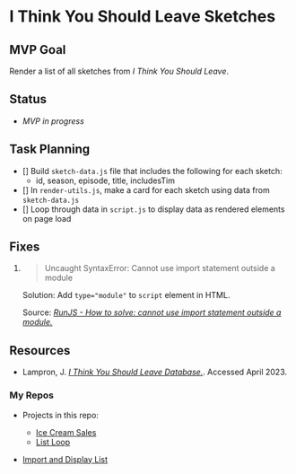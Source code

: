 # I Think You Should Leave Sketches

## MVP Goal

Render a list of all sketches from _I Think You Should Leave_.

## Status

- _MVP in progress_

## Task Planning

- [] Build `sketch-data.js` file that includes the following for each sketch:
  - id, season, episode, title, includesTim
- [] In `render-utils.js`, make a card for each sketch using data from `sketch-data.js`
- [] Loop through data in `script.js` to display data as rendered elements on page load

## Fixes

1. > Uncaught SyntaxError: Cannot use import statement outside a module

   Solution: Add `type="module"` to `script` element in HTML.

   Source: [_RunJS - How to solve: cannot use import statement outside a module._](https://runjs.app/blog/how-to-solve-cannot-use-import-statement-outside-a-module)

## Resources

- Lampron, J. [_I Think You Should Leave Database._](https://www.itysldb.com/). Accessed April 2023.

### My Repos

- Projects in this repo:

  - [Ice Cream Sales](../ice-cream-sales/README.md)
  - [List Loop](../list-loop/README.md)

- [Import and Display List](https://github.com/MichelleRS/wk-03-spotlight-deliverable-import-and-display-list/tree/dev)

